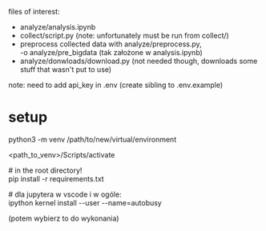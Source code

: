 files of interest:

- analyze/analysis.ipynb
- collect/script.py (note: unfortunately must be run from collect/)
- preprocess collected data with analyze/preprocess.py,  
  -o analyze/pre_bigdata
  (tak założone w analysis.ipynb)
- analyze/donwloads/download.py (not needed though, downloads some stuff that wasn't put to use)

note: need to add api_key in .env (create sibling to .env.example)

# setup

python3 -m venv /path/to/new/virtual/environment

<path_to_venv>/Scripts/activate

\# in the root directory!  
pip install -r requirements.txt

\# dla jupytera w vscode i w ogóle:  
ipython kernel install --user --name=autobusy

(potem wybierz to do wykonania)
